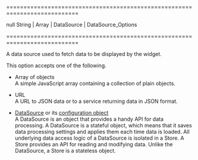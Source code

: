 <!--**
/*-------------------------------------------
    Auto-generated file. Do not modify.
-------------------------------------------

**-->
===========================================================================
<!--default-->null<!--/default-->
<!--type-->String | Array<Object> | DataSource | DataSource_Options<!--/type-->
===========================================================================

<!--shortDescription-->
A data source used to fetch data to be displayed by the widget.
<!--/shortDescription-->

<!--fullDescription-->
This option accepts one of the following.

- Array of objects      
 A simple JavaScript array containing a collection of plain objects.

- URL       
 A URL to JSON data or to a service returning data in JSON format.

- [DataSource](/Documentation/ApiReference/Data_Layer/DataSource/) or its [configuration object](/Documentation/ApiReference/Data_Layer/DataSource/Configuration/)      
 A DataSource is an object that provides a handy API for data processing. A DataSource is a stateful object, which means that it saves data processing settings and applies them each time data is loaded. All underlying data access logic of a DataSource is isolated in a Store. A Store provides an API for reading and modifying data. Unlike the DataSource, a Store is a stateless object.
<!--/fullDescription-->